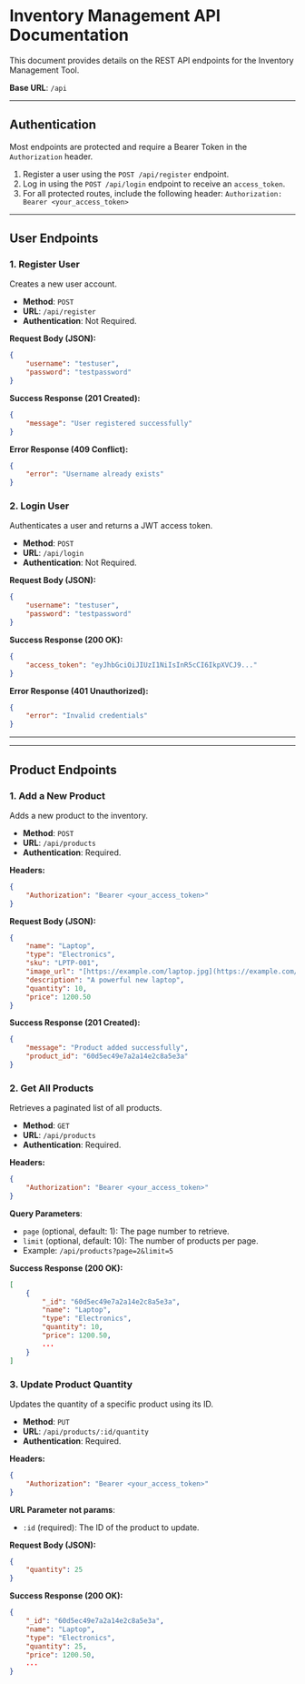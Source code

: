 # Inventory Management API Documentation

This document provides details on the REST API endpoints for the Inventory Management Tool.

**Base URL**: `/api`

---

## Authentication

Most endpoints are protected and require a Bearer Token in the `Authorization` header.

1.  Register a user using the `POST /api/register` endpoint.
2.  Log in using the `POST /api/login` endpoint to receive an `access_token`.
3.  For all protected routes, include the following header:
    `Authorization: Bearer <your_access_token>`

---

## User Endpoints

### 1. Register User

Creates a new user account.

* **Method**: `POST`
* **URL**: `/api/register`
* **Authentication**: Not Required.

**Request Body (JSON):**
```json
{
    "username": "testuser",
    "password": "testpassword"
}
```

**Success Response (201 Created):**
```json
{
    "message": "User registered successfully"
}
```

**Error Response (409 Conflict):**
```json
{
    "error": "Username already exists"
}
```

### 2. Login User

Authenticates a user and returns a JWT access token.

* **Method**: `POST`
* **URL**: `/api/login`
* **Authentication**: Not Required.

**Request Body (JSON):**
```json
{
    "username": "testuser",
    "password": "testpassword"
}
```

**Success Response (200 OK):**
```json
{
    "access_token": "eyJhbGciOiJIUzI1NiIsInR5cCI6IkpXVCJ9..."
}
```

**Error Response (401 Unauthorized):**
```json
{
    "error": "Invalid credentials"
}
```

---

---

## Product Endpoints

### 1. Add a New Product

Adds a new product to the inventory.

* **Method**: `POST`
* **URL**: `/api/products`
* **Authentication**: Required.

**Headers:**
```json
{
    "Authorization": "Bearer <your_access_token>"
}
```

**Request Body (JSON):**
```json
{
    "name": "Laptop",
    "type": "Electronics",
    "sku": "LPTP-001",
    "image_url": "[https://example.com/laptop.jpg](https://example.com/laptop.jpg)",
    "description": "A powerful new laptop",
    "quantity": 10,
    "price": 1200.50
}
```

**Success Response (201 Created):**
```json
{
    "message": "Product added successfully",
    "product_id": "60d5ec49e7a2a14e2c8a5e3a"
}
```

### 2. Get All Products

Retrieves a paginated list of all products.

* **Method**: `GET`
* **URL**: `/api/products`
* **Authentication**: Required.

**Headers:**
```json
{
    "Authorization": "Bearer <your_access_token>"
}
```

**Query Parameters**:
* `page` (optional, default: 1): The page number to retrieve.
* `limit` (optional, default: 10): The number of products per page.
* Example: `/api/products?page=2&limit=5`

**Success Response (200 OK):**
```json
[
    {
        "_id": "60d5ec49e7a2a14e2c8a5e3a",
        "name": "Laptop",
        "type": "Electronics",
        "quantity": 10,
        "price": 1200.50,
        ...
    }
]
```

### 3. Update Product Quantity

Updates the quantity of a specific product using its ID.

* **Method**: `PUT`
* **URL**: `/api/products/:id/quantity`
* **Authentication**: Required.

**Headers:**
```json
{
    "Authorization": "Bearer <your_access_token>"
}
```

**URL Parameter not params**:
* `:id` (required): The ID of the product to update.

**Request Body (JSON):**
```json
{
    "quantity": 25
}
```

**Success Response (200 OK):**
```json
{
    "_id": "60d5ec49e7a2a14e2c8a5e3a",
    "name": "Laptop",
    "type": "Electronics",
    "quantity": 25,
    "price": 1200.50,
    ...
}
```